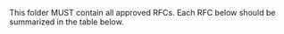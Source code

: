 This folder MUST contain all approved RFCs. Each RFC below should be summarized in the table below.
